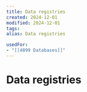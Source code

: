 ```yaml
---
title: Data registries
created: 2024-12-01
modified: 2024-12-01
tags: 
alias: Data registries

usedFor:
- "[[4899 Databases]]"
---
```

# Data registries
